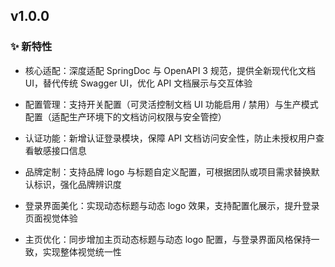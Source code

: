 ## v1.0.0

### ✨ 新特性

*   核心适配：深度适配 SpringDoc 与 OpenAPI 3 规范，提供全新现代化文档 UI，替代传统 Swagger UI，优化 API 文档展示与交互体验

*   配置管理：支持开关配置（可灵活控制文档 UI 功能启用 / 禁用）与生产模式配置（适配生产环境下的文档访问权限与安全管控）

*   认证功能：新增认证登录模块，保障 API 文档访问安全性，防止未授权用户查看敏感接口信息

*   品牌定制：支持品牌 logo 与标题自定义配置，可根据团队或项目需求替换默认标识，强化品牌辨识度

*   登录界面美化：实现动态标题与动态 logo 效果，支持配置化展示，提升登录页面视觉体验

*   主页优化：同步增加主页动态标题与动态 logo 配置，与登录界面风格保持一致，实现整体视觉统一性